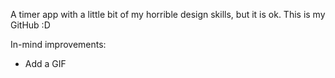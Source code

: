 A timer app with a little bit of my horrible design skills, but it is ok. This is my GitHub :D

In-mind improvements:

- Add a GIF

